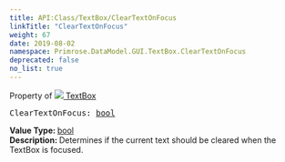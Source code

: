 ```yaml
---
title: API:Class/TextBox/ClearTextOnFocus
linkTitle: "ClearTextOnFocus"
weight: 67
date: 2019-08-02
namespace: Primrose.DataModel.GUI.TextBox.ClearTextOnFocus
deprecated: false
no_list: true
---
```

Property of <a href="/docs/api-reference/Class/TextBox"><img src="/icons/silk/textbox.png"/>&nbsp;TextBox</a>
<pre class="method-declaration">
ClearTextOnFocus: <a class="type" href="/docs/api-reference/System/Primitives#boolean">bool</a></pre>
<b>Value Type: </b>
<a class="type" href="/docs/api-reference/System/Primitives#boolean">bool</a>
<br/>
<b>Description: </b>
Determines if the current text should be cleared when the TextBox is focused.

